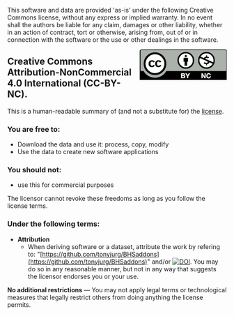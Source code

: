 This software and data are provided 'as-is' under the following Creative Commons license, without any express or implied warranty. In no event shall the authors be liable for any claim, damages or other liability, whether in an action of contract, tort or otherwise, arising from, out of or in connection with the software or the use or other dealings in the software.

<img src="images/CC-BY-NC.png" style="float: right;">

## Creative Commons Attribution-NonCommercial 4.0 International (CC-BY-NC).
This is a human-readable summary of (and not a substitute for) the [license](https://creativecommons.org/licenses/by-nc/4.0/).

### You are free to:

  * Download the data and use it: process, copy, modify
  * Use the data to create new software applications
 
### You should not:

  * use this for commercial purposes

The licensor cannot revoke these freedoms as long as you follow the license terms.

### Under the following terms:

 * **Attribution**
   * When deriving software or a dataset, attribute the work by refering to: "[https://github.com/tonyjurg/BHSaddons](https://github.com/tonyjurg/BHSaddons)" and/or [![DOI](https://zenodo.org/badge/DOI/10.5281/zenodo.14051604.svg)](https://doi.org/10.5281/zenodo.14051604). You may do so in any reasonable manner, but not in any way that suggests the licensor endorses you or your use.
      
**No additional restrictions** — You may not apply legal terms or technological measures that legally restrict others from doing anything the license permits.
